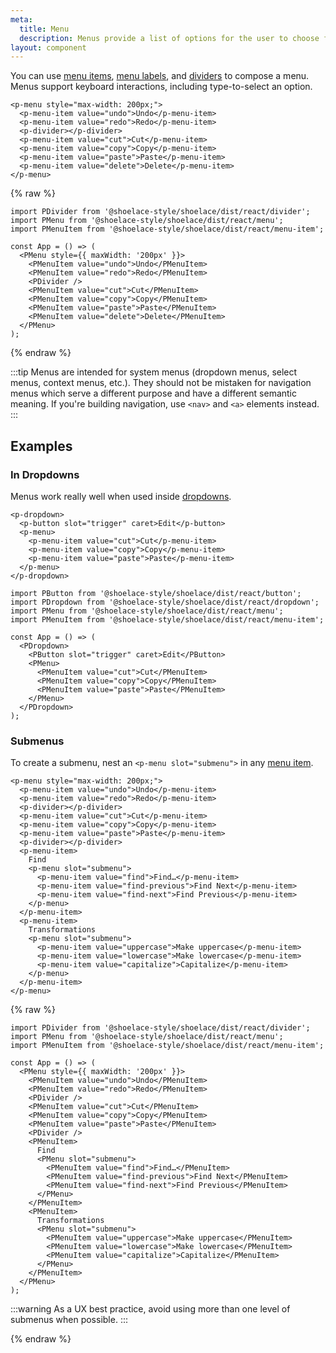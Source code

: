 ```yaml
---
meta:
  title: Menu
  description: Menus provide a list of options for the user to choose from.
layout: component
---
```


You can use [menu items](/components/menu-item), [menu labels](/components/menu-label), and [dividers](/components/divider) to compose a menu. Menus support keyboard interactions, including type-to-select an option.

```html:preview
<p-menu style="max-width: 200px;">
  <p-menu-item value="undo">Undo</p-menu-item>
  <p-menu-item value="redo">Redo</p-menu-item>
  <p-divider></p-divider>
  <p-menu-item value="cut">Cut</p-menu-item>
  <p-menu-item value="copy">Copy</p-menu-item>
  <p-menu-item value="paste">Paste</p-menu-item>
  <p-menu-item value="delete">Delete</p-menu-item>
</p-menu>
```

{% raw %}

```jsx:react
import PDivider from '@shoelace-style/shoelace/dist/react/divider';
import PMenu from '@shoelace-style/shoelace/dist/react/menu';
import PMenuItem from '@shoelace-style/shoelace/dist/react/menu-item';

const App = () => (
  <PMenu style={{ maxWidth: '200px' }}>
    <PMenuItem value="undo">Undo</PMenuItem>
    <PMenuItem value="redo">Redo</PMenuItem>
    <PDivider />
    <PMenuItem value="cut">Cut</PMenuItem>
    <PMenuItem value="copy">Copy</PMenuItem>
    <PMenuItem value="paste">Paste</PMenuItem>
    <PMenuItem value="delete">Delete</PMenuItem>
  </PMenu>
);
```

{% endraw %}

:::tip
Menus are intended for system menus (dropdown menus, select menus, context menus, etc.). They should not be mistaken for navigation menus which serve a different purpose and have a different semantic meaning. If you're building navigation, use `<nav>` and `<a>` elements instead.
:::

## Examples

### In Dropdowns

Menus work really well when used inside [dropdowns](/components/dropdown).

```html:preview
<p-dropdown>
  <p-button slot="trigger" caret>Edit</p-button>
  <p-menu>
    <p-menu-item value="cut">Cut</p-menu-item>
    <p-menu-item value="copy">Copy</p-menu-item>
    <p-menu-item value="paste">Paste</p-menu-item>
  </p-menu>
</p-dropdown>
```

```jsx:react
import PButton from '@shoelace-style/shoelace/dist/react/button';
import PDropdown from '@shoelace-style/shoelace/dist/react/dropdown';
import PMenu from '@shoelace-style/shoelace/dist/react/menu';
import PMenuItem from '@shoelace-style/shoelace/dist/react/menu-item';

const App = () => (
  <PDropdown>
    <PButton slot="trigger" caret>Edit</PButton>
    <PMenu>
      <PMenuItem value="cut">Cut</PMenuItem>
      <PMenuItem value="copy">Copy</PMenuItem>
      <PMenuItem value="paste">Paste</PMenuItem>
    </PMenu>
  </PDropdown>
);
```

### Submenus

To create a submenu, nest an `<p-menu slot="submenu">` in any [menu item](/components/menu-item).

```html:preview
<p-menu style="max-width: 200px;">
  <p-menu-item value="undo">Undo</p-menu-item>
  <p-menu-item value="redo">Redo</p-menu-item>
  <p-divider></p-divider>
  <p-menu-item value="cut">Cut</p-menu-item>
  <p-menu-item value="copy">Copy</p-menu-item>
  <p-menu-item value="paste">Paste</p-menu-item>
  <p-divider></p-divider>
  <p-menu-item>
    Find
    <p-menu slot="submenu">
      <p-menu-item value="find">Find…</p-menu-item>
      <p-menu-item value="find-previous">Find Next</p-menu-item>
      <p-menu-item value="find-next">Find Previous</p-menu-item>
    </p-menu>
  </p-menu-item>
  <p-menu-item>
    Transformations
    <p-menu slot="submenu">
      <p-menu-item value="uppercase">Make uppercase</p-menu-item>
      <p-menu-item value="lowercase">Make lowercase</p-menu-item>
      <p-menu-item value="capitalize">Capitalize</p-menu-item>
    </p-menu>
  </p-menu-item>
</p-menu>
```

{% raw %}

```jsx:react
import PDivider from '@shoelace-style/shoelace/dist/react/divider';
import PMenu from '@shoelace-style/shoelace/dist/react/menu';
import PMenuItem from '@shoelace-style/shoelace/dist/react/menu-item';

const App = () => (
  <PMenu style={{ maxWidth: '200px' }}>
    <PMenuItem value="undo">Undo</PMenuItem>
    <PMenuItem value="redo">Redo</PMenuItem>
    <PDivider />
    <PMenuItem value="cut">Cut</PMenuItem>
    <PMenuItem value="copy">Copy</PMenuItem>
    <PMenuItem value="paste">Paste</PMenuItem>
    <PDivider />
    <PMenuItem>
      Find
      <PMenu slot="submenu">
        <PMenuItem value="find">Find…</PMenuItem>
        <PMenuItem value="find-previous">Find Next</PMenuItem>
        <PMenuItem value="find-next">Find Previous</PMenuItem>
      </PMenu>
    </PMenuItem>
    <PMenuItem>
      Transformations
      <PMenu slot="submenu">
        <PMenuItem value="uppercase">Make uppercase</PMenuItem>
        <PMenuItem value="lowercase">Make lowercase</PMenuItem>
        <PMenuItem value="capitalize">Capitalize</PMenuItem>
      </PMenu>
    </PMenuItem>
  </PMenu>
);
```

:::warning
As a UX best practice, avoid using more than one level of submenus when possible.
:::

{% endraw %}
